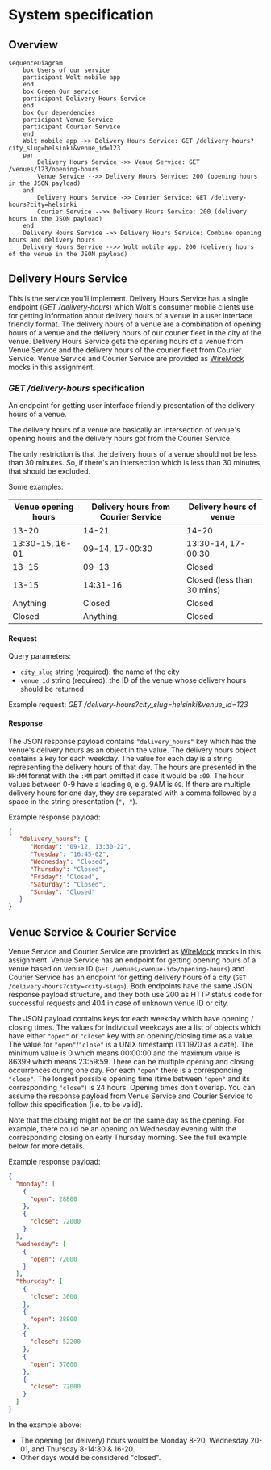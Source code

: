 # System specification

## Overview
```mermaid
sequenceDiagram
    box Users of our service
    participant Wolt mobile app
    end
    box Green Our service
    participant Delivery Hours Service
    end
    box Our dependencies
    participant Venue Service
    participant Courier Service
    end
    Wolt mobile app ->> Delivery Hours Service: GET /delivery-hours?city_slug=helsinki&venue_id=123
    par
        Delivery Hours Service ->> Venue Service: GET /venues/123/opening-hours
        Venue Service -->> Delivery Hours Service: 200 (opening hours in the JSON payload)
    and
        Delivery Hours Service ->> Courier Service: GET /delivery-hours?city=helsinki
        Courier Service -->> Delivery Hours Service: 200 (delivery hours in the JSON payload)
    end
    Delivery Hours Service ->> Delivery Hours Service: Combine opening hours and delivery hours
    Delivery Hours Service -->> Wolt mobile app: 200 (delivery hours of the venue in the JSON payload)
```

## Delivery Hours Service

This is the service you'll implement.
Delivery Hours Service has a single endpoint (_GET /delivery-hours_) which Wolt's consumer mobile clients use for getting information about delivery hours of a venue in a user interface friendly format.
The delivery hours of a venue are a combination of opening hours of a venue and the delivery hours of our courier fleet in the city of the venue.
Delivery Hours Service gets the opening hours of a venue from Venue Service and the delivery hours of the courier fleet from Courier Service.
Venue Service and Courier Service are provided as [WireMock](https://wiremock.org/) mocks in this assignment.

### _GET /delivery-hours_ specification
An endpoint for getting user interface friendly presentation of the delivery hours of a venue.

The delivery hours of a venue are basically an intersection of venue's opening hours and the delivery hours got from the Courier Service.

The only restriction is that the delivery hours of a venue should not be less than 30 minutes.
So, if there's an intersection which is less than 30 minutes, that should be excluded.

Some examples:

| Venue opening hours   | Delivery hours from Courier Service | Delivery hours of venue  |
|-----------------------|--------------------------------------|--------------------------|
| 13-20                 | 14-21                                | 14-20                    |
| 13:30-15, 16-01       | 09-14, 17-00:30                      | 13:30-14, 17-00:30       |
| 13-15                 | 09-13                                | Closed                   |
| 13-15                 | 14:31-16                             | Closed (less than 30 mins)|
| Anything              | Closed                               | Closed                   |
| Closed                | Anything                             | Closed                   |

#### Request
Query parameters:
* `city_slug` string (required): the name of the city 
* `venue_id` string (required): the ID of the venue whose delivery hours should be returned

Example request: _GET /delivery-hours?city_slug=helsinki&venue_id=123_

#### Response
The JSON response payload contains `"delivery_hours"` key which has the venue's delivery hours as an object in the value.
The delivery hours object contains a key for each weekday.
The value for each day is a string representing the delivery hours of that day.
The hours are presented in the `HH:MM` format with the `:MM` part omitted if case it would be `:00`. 
The hour values between 0-9 have a leading `0`, e.g. 9AM is `09`.
If there are multiple delivery hours for one day, they are separated with a comma followed by a space in the string presentation (`", "`).

Example response payload:
```json
{
   "delivery_hours": {
      "Monday": "09-12, 13:30-22",
      "Tuesday": "16:45-02",
      "Wednesday": "Closed",
      "Thursday": "Closed",
      "Friday": "Closed",
      "Saturday": "Closed",
      "Sunday": "Closed"
   }
}
```

## Venue Service & Courier Service

Venue Service and Courier Service are provided as [WireMock](https://wiremock.org/) mocks in this assignment.
Venue Service has an endpoint for getting opening hours of a venue based on venue ID (`GET /venues/<venue-id>/opening-hours`) and Courier Service has an endpoint for getting delivery hours of a city (`GET /delivery-hours?city=<city-slug>`).
Both endpoints have the same JSON response payload structure, and they both use 200 as HTTP status code for successful requests and 404 in case of unknown venue ID or city.

The JSON payload contains keys for each weekday which have opening / closing times.
The values for individual weekdays are a list of objects which have either `"open"` or `"close"` key with an opening/closing time as a value.
The value for `"open"`/`"close"` is a UNIX timestamp (1.1.1970 as a date).
The minimum value is 0 which means 00:00:00 and the maximum value is 86399 which means 23:59:59.
There can be multiple opening and closing occurrences during one day.
For each `"open"` there is a corresponding `"close"`.
The longest possible opening time (time between `"open"` and its corresponding `"close"`) is 24 hours.
Opening times don't overlap.
You can assume the response payload from Venue Service and Courier Service to follow this specification (i.e. to be valid).

Note that the closing might not be on the same day as the opening. For example, there could be an opening on Wednesday evening with the corresponding closing on early Thursday morning. See the full example below for more details.

Example response payload:
```json
{
  "monday": [
    {
      "open": 28800
    },
    {
      "close": 72000
    }
  ],
  "wednesday": [
    {
      "open": 72000
    }
  ],
  "thursday": [
    {
      "close": 3600
    },
    {
      "open": 28800
    },
    {
      "close": 52200
    },
    {
      "open": 57600
    },
    {
      "close": 72000
    }
  ]
}
```

In the example above:
* The opening (or delivery) hours would be Monday 8-20, Wednesday 20-01, and Thursday 8-14:30 & 16-20.
* Other days would be considered "closed".
